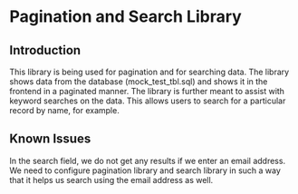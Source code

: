 # Pagination and Search Library

## Introduction
This library is being used for pagination and for searching data. The library shows data from the database (mock_test_tbl.sql) and shows it in the frontend in a paginated manner. The library is further meant to assist with keyword searches on the data. This allows users to search for a particular record by name, for example.

## Known Issues
In the search field, we do not get any results if we enter an email address. We need to configure pagination library and search library in such a way that it helps us search using the email address as well.
